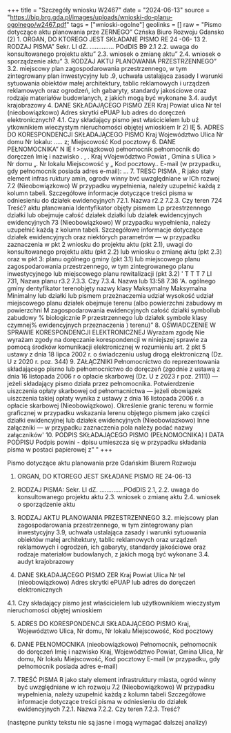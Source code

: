 +++
title = "Szczegóły wniosku W2467"
date = "2024-06-13"
source = "https://bip.brg.gda.pl/images/uploads/wnioski-do-planu-ogolnego/w2467.pdf"
tags = ["wnioski-ogolne"]
geolinks = []
raw = "Pismo dotyczące aktu planowania prze ZERNEGO” Czńska  Biuro Rozwoju Gdansko  (2) 1. ORGAN, DO KTOREGO JEST SKŁADANE PISMO RE 24 -06- 13 2. RODZAJ PISMA” Sekr. LI dZ. .............. POdDIS B9 2.1 2.2. uwaga do konsultowanego projektu aktu” 2.3. wniosek o zmianę aktu” 2.4. wniosek o sporządzenie aktu” 3. RODZAJ AKTU PLANOWANIA PRZESTRZENNEGO” 3.2. miejscowy plan zagospodarowania przestrzennego, w tym zintegrowany plan inwestycyjny lub .9, uchwała ustalająca zasady I warunki sytuowania obiektów małej architektury, tablic reklamowych i urządzeń reklamowych oraz ogrodzeń, ich gabaryty, standardy jakościowe oraz rodzaje materiałów budowlanych, z jakich mogą być wykonane 3.4. audyt krajobrazowy 4. DANE SKŁADAJĄCEGO PISMO ZER Kraj Powiat ulica Nr tel (nieobowiązkowo) Adres skrytki ePUAP lub adres do doręczeń elektronicznych? 4.1. Czy składający pismo jest właścicielem lub uź ytkownikiem wieczystym nieruchomości objętej wnioskiem Ir 2) IĘ 5. ADRES DO KORESPONDENCJI SKŁADAJĄCEGO PISMO Kraj Województwo Ulica Nr domu Nr lokalu: ..... z; Miejscowość Kod pocztowy 6. DANE PEŁNOMOCNIKA”  N IE ł >owiązkowo) pełnomocnik pełnomocnik do doręczeń Imię i nazwisko . , . Kraj vVojewództwo Powiat , Gmina s Ulica > Nr domu „. Nr lokalu Miejscowość y „ Kod pocztowy.. E-mail (w przypadku, gdy pełnomocnik posiada adres e-mail): ... 7. TRESC PISMA , R jako stały element infras ruktury amin, ogrodv winny bvć uwzględniane w ICh rozwoj 7.2 (Nieobowiązkowo) W przypadku wypełnienia, należy uzupełnić każdą z kolumn tabeli. Szczegółowe informacje dotyczące treści pisma w odniesieniu do działek ewidencyjnych 72.1. Nazwa r2.2  7.2.3. Czy teren  724 Treść?  aktu płanowania Identyfikator objęty pismem Lp przestrzennego  działki lub obejmuje całość  działek działki lub działek  ewidencyjnych  ewidencyjnych  73 (Nieobowiązkowo) W przypadku wypełnienia, należy uzupełnić każdą z kolumn tabeli. Szczegółowe informacje dotyczące działek ewidencyjnych oraz niektórych parametrów — w przypadku zaznaczenia w pkt 2 wniosku do projektu aktu (pkt 2.1), uwagi do konsultowanego projektu aktu (pkt 2.2) lub wniosku o zmianę aktu (pkt 2.3) oraz w pkt 3: planu ogólnego gminy (pkt 3.1) lub miejscowego planu zagospodarowania przestrzennego, w tym zintegrowanego planu inwestycyjnego lub miejscowego planu rewitalizacji (pkt 3.2) ' T T T 7 LI  731, Nazwa planu  r3.2  7.3.3. Czy  7.3.4. Nazwa lub 13:58  7.36  'A. ogólnego gminy   dentyfikator  terenobjęty  nazwy klasy  Maksymalny  Maksymalna  Minimalny lub działki lub  pismem przeżnaczemia  udział  wysokość  udział miejscowego planu działek  obejmuje  terenu (albo  powierzchni zabudowy m  powierzchni  M zagospodarowania  ewidencyjnych  całość działki symbollub  zabudowy % biologicznie  P  przestrzennego lub działek  symbole klasy  czymnej%    ewidencyjnych  przeznaczenia    )  terenu)”   8. OŚWIADCZENIE W SPRAWIE KORESPONDENCJI ELEKTRONICZNEJ  Wyrażam zgodę Nie wyrażam zgody na doręczanie korespondencji w niniejszej sprawie za pomocą środków komunikacji elektronicznej w rozumieniu art. 2 pkt 5 ustawy z dnia 18 lipca 2002 r. o świadczeniu usług drogą elektroniczną (Dz. U z 2020 r. poz. 344) 9. ZAŁĄCZNIKI Pełnomocnictwo do reprezentowania składającego pisrno lub pełnomocnictwo do doręczeń (zgodnie z ustawą z dnia 16 listopada 2006 r o opłacie skarbowej (Dz. U z 2023 r poz. 2111)) — jeżeli składający pismo działa przez pełnomocnika. Potwierdzenie uiszczenia opłaty skarbowej od pełnomacnictwa — jeżeli obowiązek uiszczenia takiej opłaty wynika z ustawy z dnia 16 listopada 2006 r. a opłacie skarbowej (Nieobowiązkowo). Określenie granic terenu w formie graficznej w przypadku wskazania lerenu objętego pismem jako części działki ewidencyjnej lub działek ewidencyjnych   (Nieobowiazkowo) Inne załączniki — w przypadku zaznaczenia pola należy podać nazwy załączników' 10. PODPIS SKŁADAJĄCEGO PISMO (PEŁNOMOCNIKA) I DATA PODPISU Podpis powini - dpisu umieszcza się w przypadku składania pisma w postaci papierowej z” "
+++

Pismo dotyczące aktu planowania prze Gdańskim Biurem Rozwoju

1. ORGAN, DO KTOREGO JEST SKŁADANE PISMO RE 24-06-13
2. RODZAJ PISMA: Sekr. LI dZ. ..............POdDIS
   2.1, 2.2. uwaga do konsultowanego projektu aktu
   2.3. wniosek o zmianę aktu
   2.4. wniosek o sporządzenie aktu

3. RODZAJ AKTU PLANOWANIA PRZESTRZENNEGO
   3.2. miejscowy plan zagospodarowania przestrzennego, w tym zintegrowany plan inwestycyjny
   3.9, uchwała ustalająca zasady i warunki sytuowania obiektów małej architektury, tablic reklamowych oraz urządzeń reklamowych i ogrodzeń, ich gabaryty, standardy jakościowe oraz rodzaje materiałów budowlanych, z jakich mogą być wykonane
   3.4. audyt krajobrazowy

4. DANE SKŁADAJĄCEGO PISMO
   ZER
   Kraj
   Powiat
   Ulica
   Nr tel (nieobowiązkowo)
   Adres skrytki ePUAP lub adres do doręczeń elektronicznych

4.1. Czy składający pismo jest właścicielem lub użytkownikiem wieczystym nieruchomości objętej wnioskiem

5. ADRES DO KORESPONDENCJI SKŁADAJĄCEGO PISMO
   Kraj, Województwo
   Ulica, Nr domu, Nr lokalu
   Miejscowość, Kod pocztowy

6. DANE PEŁNOMOCNIKA (nieobowiązkowo)
   Pełnomocnik, pełnomocnik do doręczeń
   Imię i nazwisko
   Kraj, Województwo
   Powiat, Gmina
   Ulica, Nr domu, Nr lokalu
   Miejscowość, Kod pocztowy
   E-mail (w przypadku, gdy pełnomocnik posiada adres e-mail)

7. TREŚĆ PISMA
   R jako stały element infrastruktury miasta, ogród winny być uwzględniane w ich rozwoju
   7.2 (Nieobowiązkowo) W przypadku wypełnienia, należy uzupełnić każdą z kolumn tabeli
   Szczegółowe informacje dotyczące treści pisma w odniesieniu do działek ewidencyjnych
   7.2.1. Nazwa
   7.2.2. Czy teren
   7.2.3. Treść?

(następne punkty tekstu nie są jasne i mogą wymagać dalszej analizy)


